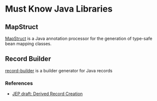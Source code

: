 # Must Know Java Libraries

## MapStruct
[MapStruct](https://mapstruct.org/) is a Java annotation processor for the generation of type-safe bean mapping classes.

## Record Builder

[record-builder](https://github.com/Randgalt/record-builder) is a builder generator for Java records

### References
* [JEP draft: Derived Record Creation](https://openjdk.org/jeps/8321133)
